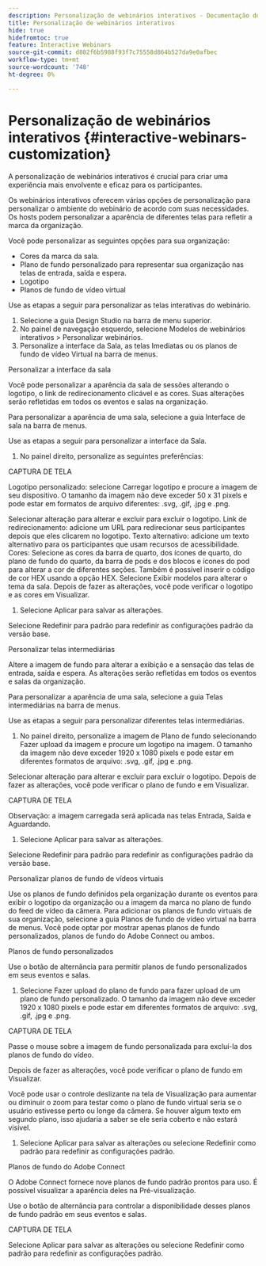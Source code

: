 ```yaml
---
description: Personalização de webinários interativos - Documentação do Marketo - Documentação do produto
title: Personalização de webinários interativos
hide: true
hidefromtoc: true
feature: Interactive Webinars
source-git-commit: d802f6b5988f93f7c75558d864b527da9e0afbec
workflow-type: tm+mt
source-wordcount: '748'
ht-degree: 0%

---
```


# Personalização de webinários interativos {#interactive-webinars-customization}

A personalização de webinários interativos é crucial para criar uma experiência mais envolvente e eficaz para os participantes.

Os webinários interativos oferecem várias opções de personalização para personalizar o ambiente do webinário de acordo com suas necessidades. Os hosts podem personalizar a aparência de diferentes telas para refletir a marca da organização.

Você pode personalizar as seguintes opções para sua organização:
* Cores da marca da sala.
* Plano de fundo personalizado para representar sua organização nas telas de entrada, saída e espera.
* Logotipo
* Planos de fundo de vídeo virtual

Use as etapas a seguir para personalizar as telas interativas do webinário.

1. Selecione a guia Design Studio na barra de menu superior.
1. No painel de navegação esquerdo, selecione Modelos de webinários interativos > Personalizar webinários.
1. Personalize a interface da Sala, as telas Imediatas ou os planos de fundo de vídeo Virtual na barra de menus.

Personalizar a interface da sala

Você pode personalizar a aparência da sala de sessões alterando o logotipo, o link de redirecionamento clicável e as cores. Suas alterações serão refletidas em todos os eventos e salas na organização.

Para personalizar a aparência de uma sala, selecione a guia Interface de sala na barra de menus.

Use as etapas a seguir para personalizar a interface da Sala.

1. No painel direito, personalize as seguintes preferências:

CAPTURA DE TELA

Logotipo personalizado: selecione Carregar logotipo e procure a imagem de seu dispositivo. O tamanho da imagem não deve exceder 50 x 31 pixels e pode estar em formatos de arquivo diferentes: .svg, .gif, .jpg e .png.

Selecionar alteração   para alterar e excluir   para excluir o logotipo.
Link de redirecionamento: adicione um URL para redirecionar seus participantes depois que eles clicarem no logotipo.
Texto alternativo: adicione um texto alternativo para os participantes que usam recursos de acessibilidade.
Cores: Selecione as cores da barra de quarto, dos ícones de quarto, do plano de fundo do quarto, da barra de pods e dos blocos e ícones do pod para alterar a cor de diferentes seções.
Também é possível inserir o código de cor HEX usando a opção HEX.
Selecione Exibir modelos para alterar o tema da sala.
Depois de fazer as alterações, você pode verificar o logotipo e as cores em Visualizar.

1. Selecione Aplicar para salvar as alterações.

Selecione Redefinir para padrão para redefinir as configurações padrão da versão base.

Personalizar telas intermediárias

Altere a imagem de fundo para alterar a exibição e a sensação das telas de entrada, saída e espera. As alterações serão refletidas em todos os eventos e salas da organização.

Para personalizar a aparência de uma sala, selecione a guia Telas intermediárias na barra de menus.

Use as etapas a seguir para personalizar diferentes telas intermediárias.

1. No painel direito, personalize a imagem de Plano de fundo selecionando Fazer upload da imagem e procure um logotipo na imagem. O tamanho da imagem não deve exceder 1920 x 1080 pixels e pode estar em diferentes formatos de arquivo: .svg, .gif, .jpg e .png.

Selecionar alteração   para alterar e excluir   para excluir o logotipo.
Depois de fazer as alterações, você pode verificar o plano de fundo e em Visualizar.

CAPTURA DE TELA

Observação: a imagem carregada será aplicada nas telas Entrada, Saída e Aguardando.

1. Selecione Aplicar para salvar as alterações.

Selecione Redefinir para padrão para redefinir as configurações padrão da versão base.

Personalizar planos de fundo de vídeos virtuais

Use os planos de fundo definidos pela organização durante os eventos para exibir o logotipo da organização ou a imagem da marca no plano de fundo do feed de vídeo da câmera. Para adicionar os planos de fundo virtuais de sua organização, selecione a guia Planos de fundo de vídeo virtual na barra de menus. Você pode optar por mostrar apenas planos de fundo personalizados, planos de fundo do Adobe Connect ou ambos.

Planos de fundo personalizados

Use o botão de alternância para permitir planos de fundo personalizados em seus eventos e salas.

1. Selecione Fazer upload do plano de fundo para fazer upload de um plano de fundo personalizado. O tamanho da imagem não deve exceder 1920 x 1080 pixels e pode estar em diferentes formatos de arquivo: .svg, .gif, .jpg e .png.

CAPTURA DE TELA

Passe o mouse sobre a imagem de fundo personalizada para excluí-la dos planos de fundo do vídeo.

Depois de fazer as alterações, você pode verificar o plano de fundo em Visualizar.

Você pode usar o controle deslizante na tela de Visualização para aumentar ou diminuir o zoom para testar como o plano de fundo virtual seria se o usuário estivesse perto ou longe da câmera. Se houver algum texto em segundo plano, isso ajudaria a saber se ele seria coberto e não estará visível.

1. Selecione Aplicar para salvar as alterações ou selecione Redefinir como padrão para redefinir as configurações padrão.

Planos de fundo do Adobe Connect

O Adobe Connect fornece nove planos de fundo padrão prontos para uso. É possível visualizar a aparência deles na Pré-visualização.

Use o botão de alternância para controlar a disponibilidade desses planos de fundo padrão em seus eventos e salas.

CAPTURA DE TELA

Selecione Aplicar para salvar as alterações ou selecione Redefinir como padrão para redefinir as configurações padrão.
